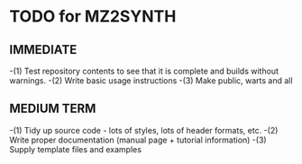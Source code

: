 # TODO for MZ2SYNTH

## IMMEDIATE
-(1)  Test repository contents to see that it is complete and builds without warnings.
-(2)  Write basic usage instructions
-(3)  Make public, warts and all

## MEDIUM TERM
-(1)  Tidy up source code - lots of styles, lots of header formats, etc.
-(2)  Write proper documentation (manual page + tutorial information)
-(3)  Supply template files and examples
